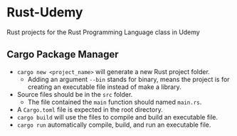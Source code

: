 # Rust-Udemy

Rust projects for the Rust Programming Language class in Udemy

## Cargo Package Manager

- `cargo new <project_name>` will generate a new Rust project folder.
  - Adding an argument `--bin` stands for binary, means the project is for creating an executable file instead of make a library.
- Source files should be in the `src` folder.
  - The file contained the `main` function should named `main.rs`.
- A `Cargo.toml` file is expected in the root directory.
- `cargo build` will use the files to compile and build an executable file.
- `cargo run` automatically compile, build, and run an executable file.

